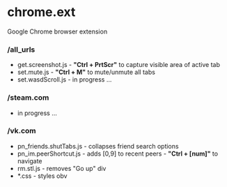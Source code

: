 # chrome.ext
Google Chrome browser extension

### /all_urls
- get.screenshot.js - **"Ctrl + PrtScr"** to capture visible area of active tab
- set.mute.js - **"Ctrl + M"** to mute/unmute all tabs
- set.wasdScroll.js - in progress ...

### /steam.com
- in progress ...

### /vk.com
- pn_friends.shutTabs.js - collapses friend search options
- pn_im.peerShortcut.js - adds [0,9] to recent peers - **"Ctrl + [num]"** to navigate
- rm.stl.js - removes "Go up" div
- *.css - styles obv